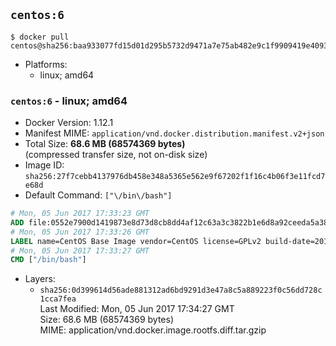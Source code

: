 ## `centos:6`

```console
$ docker pull centos@sha256:baa933077fd15d01d295b5732d9471a7e75ab482e9c1f9909419e40930dd21cf
```

-	Platforms:
	-	linux; amd64

### `centos:6` - linux; amd64

-	Docker Version: 1.12.1
-	Manifest MIME: `application/vnd.docker.distribution.manifest.v2+json`
-	Total Size: **68.6 MB (68574369 bytes)**  
	(compressed transfer size, not on-disk size)
-	Image ID: `sha256:27f7cebb4137976db458e348a5365e562e9f67202f1f16c4b06f3e11fcd7e68d`
-	Default Command: `["\/bin\/bash"]`

```dockerfile
# Mon, 05 Jun 2017 17:33:23 GMT
ADD file:0552e7900d1419873e8d73d8cb8dd4af12c63a3c3822b1e6d8a92ceeda5a3821 in / 
# Mon, 05 Jun 2017 17:33:26 GMT
LABEL name=CentOS Base Image vendor=CentOS license=GPLv2 build-date=20170605
# Mon, 05 Jun 2017 17:33:27 GMT
CMD ["/bin/bash"]
```

-	Layers:
	-	`sha256:0d399614d56ade881312ad6bd9291d3e47a8c5a889223f0c56dd728c1cca7fea`  
		Last Modified: Mon, 05 Jun 2017 17:34:27 GMT  
		Size: 68.6 MB (68574369 bytes)  
		MIME: application/vnd.docker.image.rootfs.diff.tar.gzip
